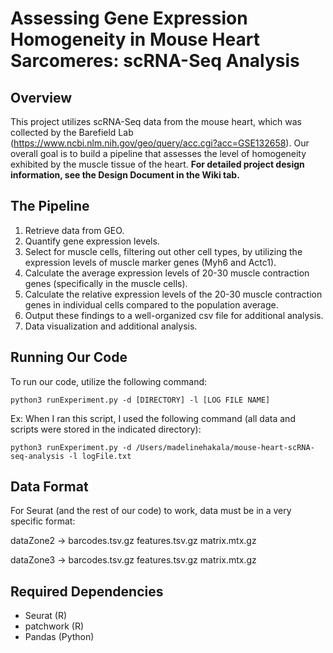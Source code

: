 # Assessing Gene Expression Homogeneity in Mouse Heart Sarcomeres: scRNA-Seq Analysis

## Overview
This project utilizes scRNA-Seq data from the mouse heart, which was collected by the Barefield Lab (https://www.ncbi.nlm.nih.gov/geo/query/acc.cgi?acc=GSE132658). Our overall goal is to build a pipeline that assesses the level of homogeneity exhibited by the muscle tissue of the heart. **For detailed project design information, see the Design Document in the Wiki tab.**

## The Pipeline
1. Retrieve data from GEO.
2. Quantify gene expression levels.
3. Select for muscle cells, filtering out other cell types, by utilizing the expression levels of muscle marker genes (Myh6 and Actc1).
4. Calculate the average expression levels of 20-30 muscle contraction genes (specifically in the muscle cells).
5. Calculate the relative expression levels of the 20-30 muscle contraction genes in individual cells compared to the population average.
6. Output these findings to a well-organized csv file for additional analysis.
7. Data visualization and additional analysis.

## Running Our Code
To run our code, utilize the following command:
```
python3 runExperiment.py -d [DIRECTORY] -l [LOG FILE NAME]
```
Ex: When I ran this script, I used the following command (all data and scripts were stored in the indicated directory):
```
python3 runExperiment.py -d /Users/madelinehakala/mouse-heart-scRNA-seq-analysis -l logFile.txt
```

## Data Format
For Seurat (and the rest of our code) to work, data must be in a very specific format:

dataZone2 -> barcodes.tsv.gz features.tsv.gz matrix.mtx.gz

dataZone3 -> barcodes.tsv.gz features.tsv.gz matrix.mtx.gz

## Required Dependencies
- Seurat (R)
- patchwork (R)
- Pandas (Python)
